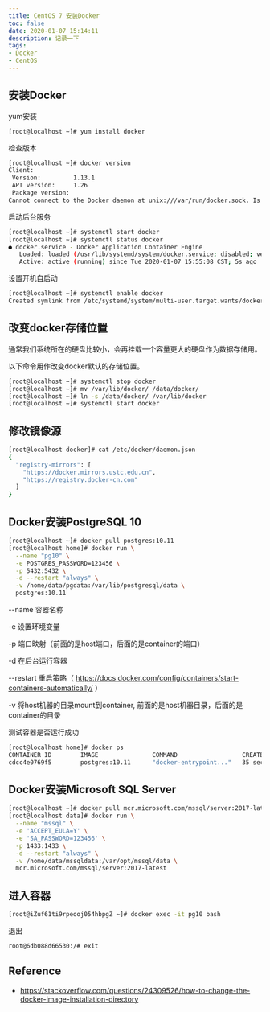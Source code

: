 ```yaml
---
title: CentOS 7 安装Docker
toc: false
date: 2020-01-07 15:14:11
description: 记录一下
tags:
- Docker
- CentOS
---
```


## 安装Docker

yum安装

```bash
[root@localhost ~]# yum install docker
```

检查版本

```bash
[root@localhost ~]# docker version
Client:
 Version:         1.13.1
 API version:     1.26
 Package version: 
Cannot connect to the Docker daemon at unix:///var/run/docker.sock. Is the docker daemon running?
```

启动后台服务

```bash
[root@localhost ~]# systemctl start docker
[root@localhost ~]# systemctl status docker
● docker.service - Docker Application Container Engine
   Loaded: loaded (/usr/lib/systemd/system/docker.service; disabled; vendor preset: disabled)
   Active: active (running) since Tue 2020-01-07 15:55:08 CST; 5s ago
```

设置开机自启动

```bash
[root@localhost ~]# systemctl enable docker
Created symlink from /etc/systemd/system/multi-user.target.wants/docker.service to /usr/lib/systemd/system/docker.service.
```

## 改变docker存储位置

通常我们系统所在的硬盘比较小，会再挂载一个容量更大的硬盘作为数据存储用。

以下命令用作改变docker默认的存储位置。

```bash
[root@localhost ~]# systemctl stop docker
[root@localhost ~]# mv /var/lib/docker/ /data/docker/
[root@localhost ~]# ln -s /data/docker/ /var/lib/docker
[root@localhost ~]# systemctl start docker
```

## 修改镜像源

```bash
[root@localhost docker]# cat /etc/docker/daemon.json 
{
  "registry-mirrors": [
    "https://docker.mirrors.ustc.edu.cn",
    "https://registry.docker-cn.com"
  ]
}
```

## Docker安装PostgreSQL 10

```bash
[root@localhost ~]# docker pull postgres:10.11
[root@localhost home]# docker run \
  --name "pg10" \
  -e POSTGRES_PASSWORD=123456 \
  -p 5432:5432 \
  -d --restart "always" \
  -v /home/data/pgdata:/var/lib/postgresql/data \
  postgres:10.11
```

--name 容器名称

-e 设置环境变量

-p 端口映射（前面的是host端口，后面的是container的端口）

-d 在后台运行容器

--restart 重启策略（ https://docs.docker.com/config/containers/start-containers-automatically/ ）

-v  将host机器的目录mount到container, 前面的是host机器目录，后面的是container的目录

测试容器是否运行成功

```bash
[root@localhost home]# docker ps
CONTAINER ID        IMAGE               COMMAND                  CREATED             STATUS              PORTS                    NAMES
cdcc4e0769f5        postgres:10.11      "docker-entrypoint..."   35 seconds ago      Up 34 seconds       0.0.0.0:5432->5432/tcp   pg10
```

## Docker安装Microsoft SQL Server

```bash
[root@localhost ~]# docker pull mcr.microsoft.com/mssql/server:2017-latest
[root@localhost data]# docker run \
  --name "mssql" \
  -e 'ACCEPT_EULA=Y' \
  -e 'SA_PASSWORD=123456' \
  -p 1433:1433 \
  -d --restart "always" \
  -v /home/data/mssqldata:/var/opt/mssql/data \
  mcr.microsoft.com/mssql/server:2017-latest
```

## 进入容器

```bash
[root@iZuf61ti9rpeooj054hbpgZ ~]# docker exec -it pg10 bash
```

退出

```bash
root@6db088d66530:/# exit
```

## Reference

-  https://stackoverflow.com/questions/24309526/how-to-change-the-docker-image-installation-directory 